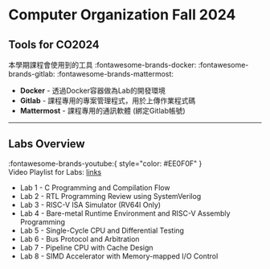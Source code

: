# Computer Organization Fall 2024

## Tools for CO2024

本學期課程會使用到的工具
:fontawesome-brands-docker:
:fontawesome-brands-gitlab:
:fontawesome-brands-mattermost:

- **Docker** - 透過Docker容器做為Lab的開發環境
- **Gitlab** - 課程專用的專案管理程式，用於上傳作業程式碼
- **Mattermost** - 課程專用的通訊軟體 (綁定Gitlab帳號)

---

## Labs Overview

:fontawesome-brands-youtube:{ style="color: #EE0F0F" }<br>
Video Playlist for Labs: [links]()

- Lab 1 - C Programming and Compilation Flow
- Lab 2 - RTL Programming Review using SystemVerilog
- Lab 3 - RISC-V ISA Simulator (RV64I Only)
- Lab 4 - Bare-metal Runtime Environment and RISC-V Assembly Programming
- Lab 5 - Single-Cycle CPU and Differential Testing
- Lab 6 - Bus Protocol and Arbitration
- Lab 7 - Pipeline CPU with Cache Design
- Lab 8 - SIMD Accelerator with Memory-mapped I/O Control

